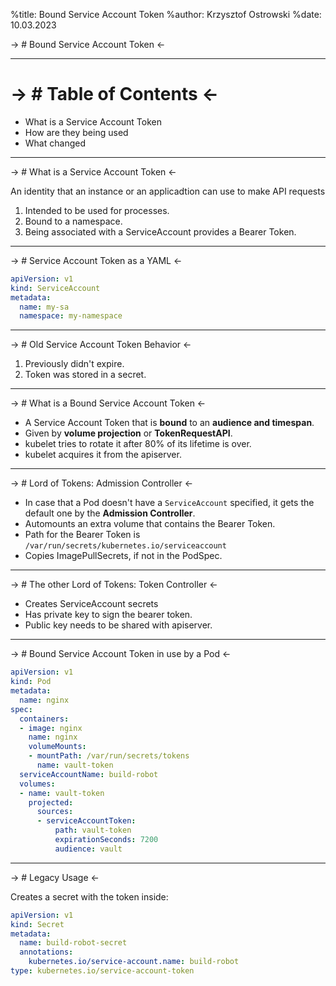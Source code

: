 %title: Bound Service Account Token
%author: Krzysztof Ostrowski
%date: 10.03.2023

-> # Bound Service Account Token <-

--------------------------------------------------
-> # Table of Contents <-
==============

* What is a Service Account Token
* How are they being used
* What changed

-------------------------------------------------
-> # What is a Service Account Token  <-

An identity that an instance or an applicadtion can use to make API requests

1. Intended to be used for processes.
2. Bound to a namespace.
3. Being associated with a ServiceAccount provides a Bearer Token.

-------------------------------------------------
-> # Service Account Token as a YAML <-

```yaml
apiVersion: v1
kind: ServiceAccount
metadata:
  name: my-sa
  namespace: my-namespace
```

-------------------------------------------------
-> # Old Service Account Token Behavior  <-

1. Previously didn't expire.
2. Token was stored in a secret.

-------------------------------------------------
-> # What is a Bound Service Account Token  <-

- A Service Account Token that is **bound** to an **audience and timespan**.
- Given by **volume projection** or **TokenRequestAPI**.
- kubelet tries to rotate it after 80% of its lifetime is over.
- kubelet acquires it from the apiserver.

-------------------------------------------------
-> # Lord of Tokens: Admission Controller <-

- In case that a Pod doesn't have a `ServiceAccount` specified, it gets the default one by the **Admission Controller**.
- Automounts an extra volume that contains the Bearer Token.
- Path for the Bearer Token is `/var/run/secrets/kubernetes.io/serviceaccount`
- Copies ImagePullSecrets, if not in the PodSpec.

-------------------------------------------------
-> # The other Lord of Tokens: Token Controller <-

- Creates ServiceAccount secrets
- Has private key to sign the bearer token.
- Public key needs to be shared with apiserver.

-------------------------------------------------
-> # Bound Service Account Token in use by a Pod <-

```yaml
apiVersion: v1
kind: Pod
metadata:
  name: nginx
spec:
  containers:
  - image: nginx
    name: nginx
    volumeMounts:
    - mountPath: /var/run/secrets/tokens
      name: vault-token
  serviceAccountName: build-robot 
  volumes:
  - name: vault-token
    projected:
      sources:
      - serviceAccountToken:
          path: vault-token 
          expirationSeconds: 7200 
          audience: vault
```

-------------------------------------------------
-> # Legacy Usage <-

Creates a secret with the token inside:

```yaml
apiVersion: v1
kind: Secret
metadata:
  name: build-robot-secret
  annotations:
    kubernetes.io/service-account.name: build-robot
type: kubernetes.io/service-account-token
```

